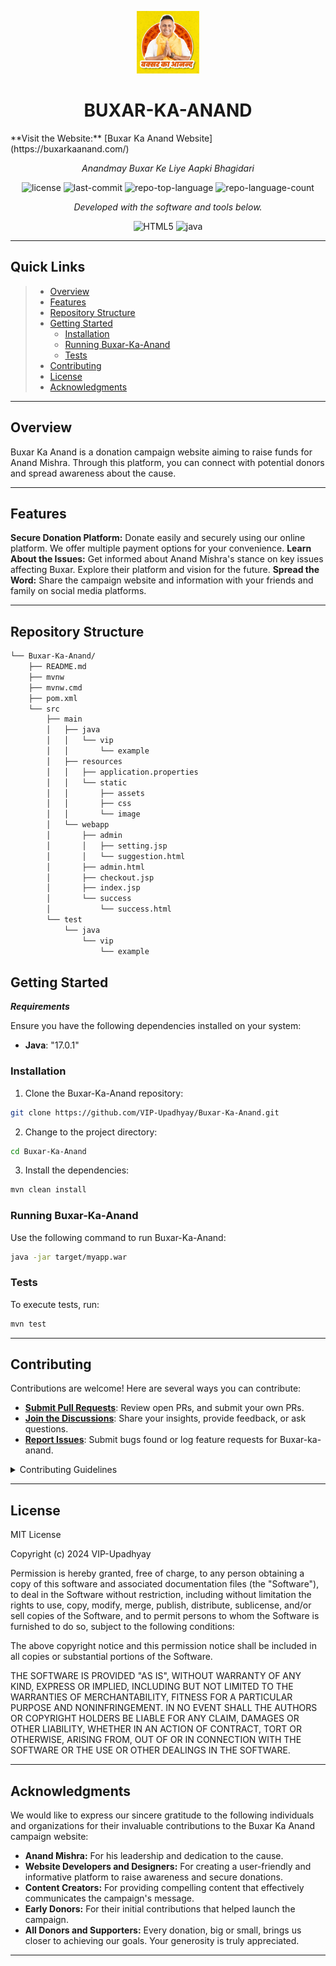 <p align="center">
  <img src="https://github.com/VIP-Upadhyay/Buxar-Ka-Anand/blob/main/src/main/resources/static/assets/images/background17-h_lvv0kpnz.jpg" width="100" />
</p>
<p align="center">
    <h1 align="center">BUXAR-KA-ANAND</h1>
    **Visit the Website:** [Buxar Ka Anand Website](https://buxarkaanand.com/)
</p>
<p align="center">
    <em>Anandmay Buxar
Ke Liye Aapki Bhagidari</em>
</p>
<p align="center">
	<img src="https://img.shields.io/github/license/VIP-Upadhyay/Buxar-Ka-Anand.git?style=flat&color=0080ff" alt="license">
	<img src="https://img.shields.io/github/last-commit/VIP-Upadhyay/Buxar-Ka-Anand.git?style=flat&logo=git&logoColor=white&color=0080ff" alt="last-commit">
	<img src="https://img.shields.io/github/languages/top/VIP-Upadhyay/Buxar-Ka-Anand.git?style=flat&color=0080ff" alt="repo-top-language">
	<img src="https://img.shields.io/github/languages/count/VIP-Upadhyay/Buxar-Ka-Anand.git?style=flat&color=0080ff" alt="repo-language-count">
<p>
<p align="center">
		<em>Developed with the software and tools below.</em>
</p>
<p align="center">
	<img src="https://img.shields.io/badge/HTML5-E34F26.svg?style=flat&logo=HTML5&logoColor=white" alt="HTML5">
	<img src="https://img.shields.io/badge/java-%23ED8B00.svg?style=flat&logo=openjdk&logoColor=white" alt="java">
</p>
<hr>

##  Quick Links

> - [ Overview](#-overview)
> - [ Features](#-features)
> - [ Repository Structure](#-repository-structure)
> - [ Getting Started](#-getting-started)
>   - [ Installation](#-installation)
>   - [ Running Buxar-Ka-Anand](#-running-Buxar-Ka-Anand)
>   -  [ Tests](#-tests)
> - [ Contributing](#-contributing)
> - [ License](#-license)
> - [ Acknowledgments](#-acknowledgments)

---

##  Overview

Buxar Ka Anand is a donation campaign website aiming to raise funds for Anand Mishra.  Through this platform, you can connect with potential donors and spread awareness about the cause.

---

##  Features

**Secure Donation Platform:** Donate easily and securely using our online platform. We offer multiple payment options for your convenience.
**Learn About the Issues:** Get informed about Anand Mishra's stance on key issues affecting Buxar. Explore their platform and vision for the future.
**Spread the Word:** Share the campaign website and information with your friends and family on social media platforms.

---

##  Repository Structure

```sh
└── Buxar-Ka-Anand/
    ├── README.md
    ├── mvnw
    ├── mvnw.cmd
    ├── pom.xml
    └── src
        ├── main
        │   ├── java
        │   │   └── vip
        │   │       └── example
        │   ├── resources
        │   │   ├── application.properties
        │   │   └── static
        │   │       ├── assets
        │   │       ├── css
        │   │       └── image
        │   └── webapp
        │       ├── admin
        │       │   ├── setting.jsp
        │       │   └── suggestion.html
        │       ├── admin.html
        │       ├── checkout.jsp
        │       ├── index.jsp
        │       └── success
        │           └── success.html
        └── test
            └── java
                └── vip
                    └── example
```


##  Getting Started

***Requirements***

Ensure you have the following dependencies installed on your system:

* **Java**: "17.0.1"

###  Installation

1. Clone the Buxar-Ka-Anand repository:

```sh
git clone https://github.com/VIP-Upadhyay/Buxar-Ka-Anand.git
```

2. Change to the project directory:

```sh
cd Buxar-Ka-Anand
```

3. Install the dependencies:

```sh
mvn clean install
```

###  Running Buxar-Ka-Anand

Use the following command to run Buxar-Ka-Anand:

```sh
java -jar target/myapp.war
```

###  Tests

To execute tests, run:

```sh
mvn test
```

---

##  Contributing

Contributions are welcome! Here are several ways you can contribute:

- **[Submit Pull Requests](https://github.com/VIP-Upadhyay/Buxar-Ka-Anand.git/blob/main/CONTRIBUTING.md)**: Review open PRs, and submit your own PRs.
- **[Join the Discussions](https://github.com/VIP-Upadhyay/Buxar-Ka-Anand.git/discussions)**: Share your insights, provide feedback, or ask questions.
- **[Report Issues](https://github.com/VIP-Upadhyay/Buxar-Ka-Anand.git/issues)**: Submit bugs found or log feature requests for Buxar-ka-anand.

<details closed>
    <summary>Contributing Guidelines</summary>

1. **Fork the Repository**: Start by forking the project repository to your GitHub account.
2. **Clone Locally**: Clone the forked repository to your local machine using a Git client.
   ```sh
   git clone https://github.com/VIP-Upadhyay/Buxar-Ka-Anand.git
   ```
3. **Create a New Branch**: Always work on a new branch, giving it a descriptive name.
   ```sh
   git checkout -b new-feature-x
   ```
4. **Make Your Changes**: Develop and test your changes locally.
5. **Commit Your Changes**: Commit with a clear message describing your updates.
   ```sh
   git commit -m 'Implemented new feature x.'
   ```
6. **Push to GitHub**: Push the changes to your forked repository.
   ```sh
   git push origin new-feature-x
   ```
7. **Submit a Pull Request**: Create a PR against the original project repository. Clearly describe the changes and their motivations.

Once your PR is reviewed and approved, it will be merged into the main branch.

</details>

---

##  License

MIT License

Copyright (c) 2024 VIP-Upadhyay

Permission is hereby granted, free of charge, to any person obtaining a copy
of this software and associated documentation files (the "Software"), to deal
in the Software without restriction, including without limitation the rights
to use, copy, modify, merge, publish, distribute, sublicense, and/or sell
copies of the Software, and to permit persons to whom the Software is
furnished to do so, subject to the following conditions:

The above copyright notice and this permission notice shall be included in all
copies or substantial portions of the Software.

THE SOFTWARE IS PROVIDED "AS IS", WITHOUT WARRANTY OF ANY KIND, EXPRESS OR
IMPLIED, INCLUDING BUT NOT LIMITED TO THE WARRANTIES OF MERCHANTABILITY,
FITNESS FOR A PARTICULAR PURPOSE AND NONINFRINGEMENT. IN NO EVENT SHALL THE
AUTHORS OR COPYRIGHT HOLDERS BE LIABLE FOR ANY CLAIM, DAMAGES OR OTHER
LIABILITY, WHETHER IN AN ACTION OF CONTRACT, TORT OR OTHERWISE, ARISING FROM,
OUT OF OR IN CONNECTION WITH THE SOFTWARE OR THE USE OR OTHER DEALINGS IN THE
SOFTWARE.

---

##  Acknowledgments

We would like to express our sincere gratitude to the following individuals and organizations for their invaluable contributions to the Buxar Ka Anand campaign website:

* **Anand Mishra:**  For his leadership and dedication to the cause.
* **Website Developers and Designers:**  For creating a user-friendly and informative platform to raise awareness and secure donations.
* **Content Creators:**  For providing compelling content that effectively communicates the campaign's message.
* **Early Donors:**  For their initial contributions that helped launch the campaign.
* **All Donors and Supporters:**  Every donation, big or small, brings us closer to achieving our goals.  Your generosity is truly appreciated.

---
